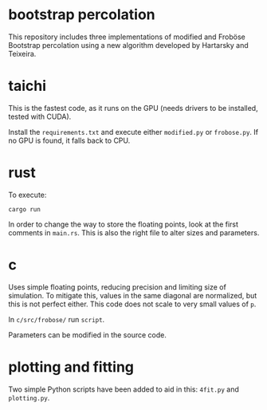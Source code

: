 # bootstrap percolation

This repository includes three implementations of modified and Froböse Bootstrap percolation using a new algorithm developed by Hartarsky and Teixeira.

# taichi

This is the fastest code, as it runs on the GPU (needs drivers to be installed, tested with CUDA).

Install the `requirements.txt` and execute either `modified.py` or `frobose.py`.
If no GPU is found, it falls back to CPU.

# rust

To execute:

    cargo run

In order to change the way to store the floating points, look at the first comments in `main.rs`.
This is also the right file to alter sizes and parameters.

# c

Uses simple floating points, reducing precision and limiting size of simulation.
To mitigate this, values in the same diagonal are normalized, but this is not perfect either.
This code does not scale to very small values of `p`.

In `c/src/frobose/` run `script`.

Parameters can be modified in the source code.

# plotting and fitting

Two simple Python scripts have been added to aid in this: `4fit.py` and `plotting.py`.
